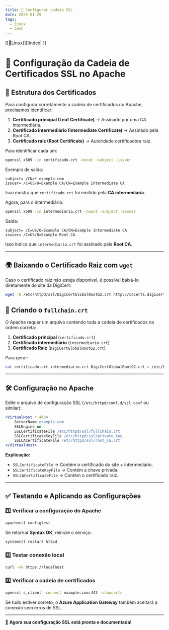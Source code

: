 ```yaml
---
title: 📌 Configurar cadeia SSL
date: 2025-01-29
tags:
  - linux
  - bash
---
```

[[🐧Linux]][[index| ]] 
# 📌 Configuração da Cadeia de Certificados SSL no Apache

## 📜 Estrutura dos Certificados

Para configurar corretamente a cadeia de certificados no Apache, precisamos identificar:

1. **Certificado principal (Leaf Certificate)** → Assinado por uma CA intermediária.
2. **Certificado intermediário (Intermediate Certificate)** → Assinado pela Root CA.
3. **Certificado raiz (Root Certificate)** → Autoridade certificadora raiz.

Para identificar cada um:

```bash
openssl x509 -in certificado.crt -noout -subject -issuer
```

Exemplo de saída:

```
subject= /CN=*.example.com
issuer= /C=US/O=Example CA/CN=Example Intermediate CA
```

Isso mostra que `certificado.crt` foi emitido pela **CA intermediária**.

Agora, para o intermediário:

```bash
openssl x509 -in intermediario.crt -noout -subject -issuer
```

Saída:

```
subject= /C=US/O=Example CA/CN=Example Intermediate CA
issuer= /C=US/O=Example Root CA
```

Isso indica que `intermediario.crt` foi assinado pela **Root CA**.

---

## 🌍 **Baixando o Certificado Raiz com `wget`**

Caso o certificado raiz não esteja disponível, é possível baixá-lo diretamente do site da DigiCert:

```bash
wget -O /etc/httpd/ssl/DigiCertGlobalRootG2.crt http://cacerts.digicert.com/DigiCertGlobalRootG2.crt
```

## 🔗 Criando o `fullchain.crt`

O Apache requer um arquivo contendo toda a cadeia de certificados na ordem correta:

1. **Certificado principal** (`certificado.crt`)
2. **Certificado intermediário** (`intermediario.crt`)
3. **Certificado Raiz** (`DigiCertGlobalRootG2.crt`)

Para gerar:

```bash
cat certificado.crt intermediario.crt DigiCertGlobalRootG2.crt > /etc/httpd/ssl/fullchain.crt
```

---

## 🛠️ Configuração no Apache

Edite o arquivo de configuração SSL (`/etc/httpd/conf.d/ssl.conf` ou similar):

```apache
<VirtualHost *:443>
    ServerName example.com
    SSLEngine on
    SSLCertificateFile /etc/httpd/ssl/fullchain.crt
    SSLCertificateKeyFile /etc/httpd/ssl/private.key
    SSLCACertificateFile /etc/httpd/ssl/root_ca.crt
</VirtualHost>
```

**Explicação:**

- `SSLCertificateFile` → Contém o certificado do site + intermediário.
- `SSLCertificateKeyFile` → Contém a chave privada.
- `SSLCACertificateFile` → Contém o certificado raiz.

---

## ✅ Testando e Aplicando as Configurações

### 1️⃣ Verificar a configuração do Apache

```bash
apachectl configtest
```

Se retornar **Syntax OK**, reinicie o serviço:

```bash
systemctl restart httpd
```

### 2️⃣ Testar conexão local

```bash
curl -vk https://localhost
```

### 3️⃣ Verificar a cadeia de certificados

```bash
openssl s_client -connect example.com:443 -showcerts
```

Se tudo estiver correto, o **Azure Application Gateway** também aceitará a conexão sem erros de SSL.

---

🚀 **Agora sua configuração SSL está pronta e documentada!**
